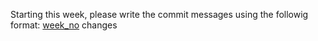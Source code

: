 
Starting this week, please write the commit messages using the followig format:
[week_no](task_no) changes
